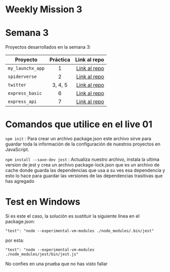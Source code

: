 # Weekly Mission 3

# Semana 3 

Proyectos desarrollados en la semana 3:

| Proyecto | Práctica | Link al repo |
| ------------- |:-------------:| -----:|
|`my_launchx_app`|1|[Link al repo](https://github.com/LaunchX-InnovaccionVirtual/MissionNodeJS)|
|`spiderverse`|2|[Link al repo](https://github.com/LaunchX-InnovaccionVirtual/MissionNodeJS)|
|`twitter`|3, 4, 5|[Link al repo](https://github.com/LaunchX-InnovaccionVirtual/MissionNodeJS)|
|`express_basic`|6|[Link al repo](https://github.com/LaunchX-InnovaccionVirtual/MissionNodeJS)|
|`express_api`|7|[Link al repo](https://github.com/LaunchX-InnovaccionVirtual/MissionNodeJS)|

# Comandos que utilice en el live 01

``` npm init ``` : Para crear un archivo package.json este archivo sirve para guardar toda la información de la configuración de nuestros proyectos en JavaScript.

``` npm install --save-dev jest ``` : Actualiza nuestro archivo, instala la ultima version de jest y crea un archivo package-lock.json que es un archivo de cache donde guarda las dependencias que usa a su ves esa dependencia y esto lo hace para guardar las versiones de las dependencias trasitivas que has agregado   

# Test en Windows 

Si es este el caso, la solución es sustituir la siguiente línea en el package.json:
``` 
"test": "node --experimental-vm-modules ./node_modules/.bin/jest"
```
por esta:
``` 
"test": "node --experimental-vm-modules ./node_modules/jest/bin/jest.js" 
```
No confies en una prueba que no has visto fallar
